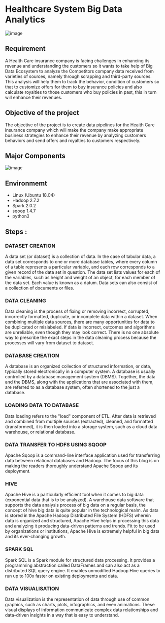 # Healthcare System Big Data Analytics
![image](https://github.com/Nikhila7490/Healthacare_system_using_pyspark/assets/115916170/610a20fa-44f4-4910-b501-7738216ef931)
## Requirement
A Health Care insurance company is facing challenges in enhancing its revenue and understanding the customers so it wants to take help of Big Data Ecosystem to analyze the Competitors company data received from varieties of sources, namely through scrapping and third-party sources. This analysis will help them to track the behavior, condition of customers so that to customize offers for them to buy insurance policies and also calculate royalties to those customers who buy policies in past, this in turn will enhance their revenues.
## Objective of the project
The objective of the project is to create data pipelines for the Health Care insurance company which will make the company make appropriate business strategies to enhance their revenue by analyzing customers behaviors and send offers and royalties to customers respectively.
## Major Components
![image](https://github.com/Nikhila7490/Healthacare_system_using_pyspark/assets/115916170/cb6b9467-e892-4399-bb31-0d12afd61987)
## Environmemt
* Linux (Ubuntu 18.04)
* Hadoop 2.7.2
* Spark 2.0.2
* sqoop 1.4.7
* python3
## Steps :
### DATASET CREATION
A data set (or dataset) is a collection of data. In the case of tabular data, a data set corresponds to one or more database tables, where every column of a table represents a particular variable, and each row corresponds to a given record of the data set in question. The data set lists values for each of the variables, such as height and weight of an object, for each member of the data set. Each value is known as a datum. Data sets can also consist of a collection of documents or files.
### DATA CLEANING 
Data cleaning is the process of fixing or removing incorrect, corrupted, incorrectly formatted, duplicate, or incomplete data within a dataset. When combining multiple data sources, there are many opportunities for data to be duplicated or mislabeled. If data is incorrect, outcomes and algorithms are unreliable, even though they may look correct. There is no one absolute way to prescribe the exact steps in the data cleaning process because the processes will vary from dataset to dataset.
### DATABASE CREATION
A database is an organized collection of structured information, or data, typically stored electronically in a computer system. A database is usually controlled by a database management system (DBMS). Together, the data and the DBMS, along with the applications that are associated with them, are referred to as a database system, often shortened to the just a database.
### LOADING DATA TO DATABASE
Data loading refers to the "load" component of ETL. After data is retrieved and combined from multiple sources (extracted), cleaned, and formatted (transformed), it is then loaded into a storage system, such as a cloud data warehouse, or relational database.
### DATA TRANSFER TO HDFS USING SQOOP
Apache Sqoop is a command-line interface application used for transferring data between relational databases and Hadoop. The focus of this blog is on making the readers thoroughly understand Apache Sqoop and its deployment.
### HIVE
Apache Hive is a particularly efficient tool when it comes to big data (exponential data that is to be analyzed). A warehouse data software that supports the data analysis process of big data on a regular basis, the concept of hive big data is quite popular in the technological realm. As data is stored in the Apache Hadoop Distributed File System (HDFS) wherein data is organized and structured, Apache Hive helps in processing this data and analyzing it producing data-driven patterns and trends. Fit to be used by organizations or institutions, Apache Hive is extremely helpful in big data and its ever-changing growth.
### SPARK SQL
Spark SQL is a Spark module for structured data processing. It provides a programming abstraction called DataFrames and can also act as a distributed SQL query engine. It enables unmodified Hadoop Hive queries to run up to 100x faster on existing deployments and data.
### DATA VISUALISATION
Data visualization is the representation of data through use of common graphics, such as charts, plots, infographics, and even animations. These visual displays of information communicate complex data relationships and data-driven insights in a way that is easy to understand.
